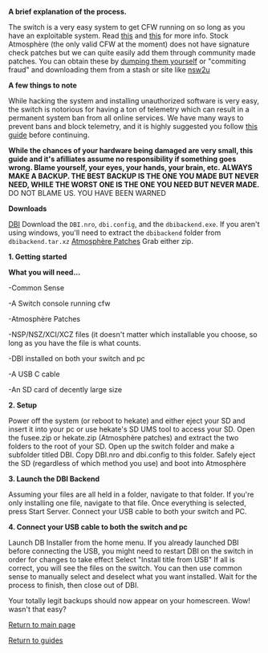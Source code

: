 **A brief explanation of the process.**

The switch is a very easy system to get CFW running on so long as you have an exploitable system. Read [this](https://ismyswitchpatched.com) and [this](switchgui.de) for more info. 
Stock Atmosphère (the only valid CFW at the moment) does not have signature check patches but we can quite easily add them through community made patches.
You can obtain these by [dumping them yourself](https://suchmememanyskill.github.io/guides/switchdumpguide/) or "commiting fraud" and downloading them from a stash or site like [nsw2u](https://nsw2u.xyz/)

**A few things to note**

While hacking the system and installing unauthorized software is very easy, the switch is notorious for having a ton of telemetry which can result in a permanent system ban from all online services.
We have many ways to prevent bans and block telemetry, and it is highly suggested you follow [this guide](https://friicove.github.io/guides/switchbanprotection) before continuing. 

**While the chances of your hardware being damaged are very small, this guide and it's afilliates assume no responsibility if something goes wrong. Blame yourself, your eyes, your hands, your brain, etc.**
**ALWAYS MAKE A BACKUP. THE BEST BACKUP IS THE ONE YOU MADE BUT NEVER NEED, WHILE THE WORST ONE IS THE ONE YOU NEED BUT NEVER MADE.**
DO NOT BLAME US. YOU HAVE BEEN WARNED

**Downloads**

[DBI](https://github.com/rashevskyv/dbi/releases/latest) 
Download the `DBI.nro`, `dbi.config`, and the `dbibackend.exe`. If you aren't using windows, you'll need to extract the `dbibackend` folder from `dbibackend.tar.xz`
[Atmosphère Patches](https://github.com/ITotalJustice/patches/releases/latest) Grab either zip.

**1. Getting started**

**What you will need...**

-Common Sense

-A Switch console running cfw

-Atmosphère Patches

-NSP/NSZ/XCI/XCZ files (it doesn't matter which installable you choose, so long as you have the file is what counts.
	
-DBI installed on both your switch and pc

-A USB C cable

-An SD card of decently large size


**2. Setup**

Power off the system (or reboot to hekate) and either eject your SD and insert it into your pc or use hekate's SD UMS tool to access your SD. Open the fusee.zip or hekate.zip (Atmosphère patches) and extract the two folders to the root of your SD.
Open up the switch folder and make a subfolder titled DBI. Copy DBI.nro and dbi.config to this folder. Safely eject the SD (regardless of which method you use) and boot into Atmosphère

**3. Launch the DBI Backend**

Assuming your files are all held in a folder, navigate to that folder. If you're only installing one file, navigate to that file. Once everything is selected, press Start Server. Connect your USB cable to both your switch and PC.

**4. Connect your USB cable to both the switch and pc**

Launch DB Installer from the home menu. If you already launched DBI before connecting the USB, you might need to restart DBI on the switch in order for changes to take effect
Select "Install title from USB"
If all is correct, you will see the files on the switch. You can then use common sense to manually select and deselect what you want installed. Wait for the process to finish, then close out of DBI.

Your totally legit backups should now appear on your homescreen. Wow! wasn't that easy?

[Return to main page](https://friicove.github.io)

[Return to guides](https://friicove.github.io)

